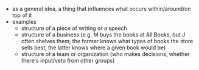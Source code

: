 - as a general idea, a thing that influences what occurs within/around/on top of it
- examples
	- structure of a piece of writing or a speech
	- structure of a business (e.g. M buys the books at All Books, but J often shelves them; the former knows what types of books the store sells best, the latter knows where a given book would be)
	- structure of a team or organization (who makes decisions, whether there's input/veto from other groups)
